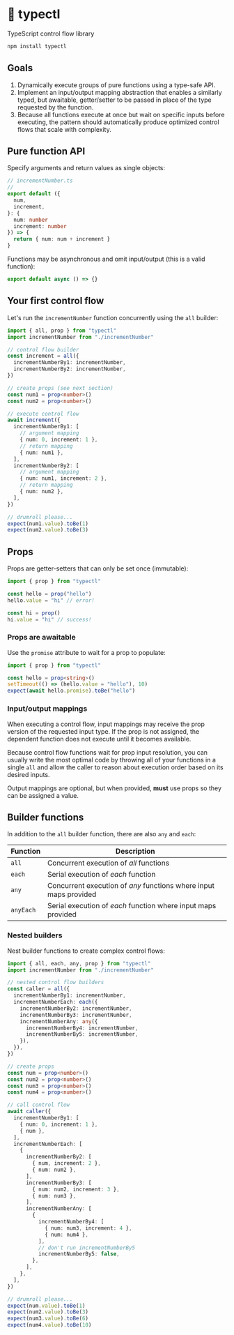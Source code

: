 # 🚰 typectl

TypeScript control flow library

```bash
npm install typectl
```

## Goals

1. Dynamically execute groups of pure functions using a type-safe API.
2. Implement an input/output mapping abstraction that enables a similarly typed, but awaitable, getter/setter to be passed in place of the type requested by the function.
3. Because all functions execute at once but wait on specific inputs before executing, the pattern should automatically produce optimized control flows that scale with complexity.

## Pure function API

Specify arguments and return values as single objects:

```typescript
// incrementNumber.ts
//
export default ({
  num,
  increment,
}: {
  num: number
  increment: number
}) => {
  return { num: num + increment }
}
```

Functions may be asynchronous and omit input/output (this is a valid function):

```typescript
export default async () => {}
```

## Your first control flow

Let's run the `incrementNumber` function concurrently using the `all` builder:

```typescript
import { all, prop } from "typectl"
import incrementNumber from "./incrementNumber"

// control flow builder
const increment = all({
  incrementNumberBy1: incrementNumber,
  incrementNumberBy2: incrementNumber,
})

// create props (see next section)
const num1 = prop<number>()
const num2 = prop<number>()

// execute control flow
await increment({
  incrementNumberBy1: [
    // argument mapping
    { num: 0, increment: 1 },
    // return mapping
    { num: num1 },
  ],
  incrementNumberBy2: [
    // argument mapping
    { num: num1, increment: 2 },
    // return mapping
    { num: num2 },
  ],
})

// drumroll please...
expect(num1.value).toBe(1)
expect(num2.value).toBe(3)
```

## Props

Props are getter-setters that can only be set once (immutable):

```typescript
import { prop } from "typectl"

const hello = prop("hello")
hello.value = "hi" // error!

const hi = prop()
hi.value = "hi" // success!
```

### Props are awaitable

Use the `promise` attribute to wait for a prop to populate:

```typescript
import { prop } from "typectl"

const hello = prop<string>()
setTimeout(() => (hello.value = "hello"), 10)
expect(await hello.promise).toBe("hello")
```

### Input/output mappings

When executing a control flow, input mappings may receive the prop version of the requested input type. If the prop is not assigned, the dependent function does not execute until it becomes available.

Because control flow functions wait for prop input resolution, you can usually write the most optimal code by throwing all of your functions in a single `all` and allow the caller to reason about execution order based on its desired inputs.

Output mappings are optional, but when provided, **must** use props so they can be assigned a value.

## Builder functions

In addition to the `all` builder function, there are also `any` and `each`:

| Function | Description |
| --- | --- |
| `all` | Concurrent execution of *all* functions |
| `each` | Serial execution of *each* function |
| `any` | Concurrent execution of *any* functions where input maps provided |
| `anyEach` | Serial execution of *each* function where input maps provided |

### Nested builders

Nest builder functions to create complex control flows:

```typescript
import { all, each, any, prop } from "typectl"
import incrementNumber from "./incrementNumber"

// nested control flow builders
const caller = all({
  incrementNumberBy1: incrementNumber,
  incrementNumberEach: each({
    incrementNumberBy2: incrementNumber,
    incrementNumberBy3: incrementNumber,
    incrementNumberAny: any({
      incrementNumberBy4: incrementNumber,
      incrementNumberBy5: incrementNumber,
    }),
  }),
})

// create props
const num = prop<number>()
const num2 = prop<number>()
const num3 = prop<number>()
const num4 = prop<number>()

// call control flow
await caller({
  incrementNumberBy1: [
    { num: 0, increment: 1 },
    { num },
  ],
  incrementNumberEach: [
    {
      incrementNumberBy2: [
        { num, increment: 2 },
        { num: num2 },
      ],
      incrementNumberBy3: [
        { num: num2, increment: 3 },
        { num: num3 },
      ],
      incrementNumberAny: [
        {
          incrementNumberBy4: [
            { num: num3, increment: 4 },
            { num: num4 },
          ],
          // don't run incrementNumberBy5
          incrementNumberBy5: false,
        },
      ],
    },
  ],
})

// drumroll please...
expect(num.value).toBe(1)
expect(num2.value).toBe(3)
expect(num3.value).toBe(6)
expect(num4.value).toBe(10)
```
